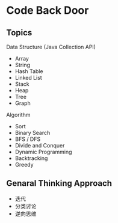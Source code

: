 ﻿# Code Back Door

## Topics
Data Structure (Java Collection API)
- Array
- String
- Hash Table
- Linked List
- Stack
- Heap
- Tree
- Graph

Algorithm
- Sort
- Binary Search
- BFS / DFS
- Divide and Conquer
- Dynamic Programming
- Backtracking
- Greedy

## Genaral Thinking Approach
- 迭代
- 分类讨论
- 逆向思维
